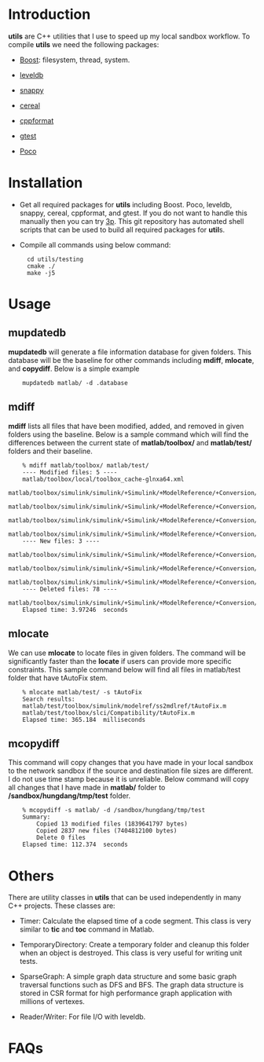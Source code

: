 # Introduction #
**utils** are C++ utilities that I use to speed up my local sandbox workflow. To compile **utils** we need the following packages:

* [Boost](http://www.boost.org/): filesystem, thread, system.

* [leveldb](http://leveldb.org/)

* [snappy](http://google.github.io/snappy/)

* [cereal](http://uscilab.github.io/cereal/)

* [cppformat](https://github.com/cppformat/cppformat)

* [gtest](https://github.com/google/googletest)

* [Poco](http://pocoproject.org/)

# Installation #
* Get all required packages for **utils** including Boost. Poco, leveldb, snappy, cereal, cppformat, and gtest. If you do not want to handle this manually then you can try [3p](https://github.com/hungptit/3p). This git repository has automated shell scripts that can be used to build all required packages for **util**s.
* Compile all commands using below command:

        cd utils/testing
        cmake ./
        make -j5

# Usage #

## mupdatedb ##

**mupdatedb** will generate a file information database for given folders. This database will be the baseline for other commands including **mdiff**, **mlocate**, and **copydiff**. Below is a simple example

        mupdatedb matlab/ -d .database

## mdiff ##

**mdiff** lists all files that have been modified, added, and removed in given folders using the baseline. Below is a sample command which will find the differences between the current state of **matlab/toolbox/** and **matlab/test/** folders and their baseline.

        % mdiff matlab/toolbox/ matlab/test/
        ---- Modified files: 5 ----
        matlab/toolbox/local/toolbox_cache-glnxa64.xml
        matlab/toolbox/simulink/simulink/+Simulink/+ModelReference/+Conversion/CopyGraphicalInfo.m
        matlab/toolbox/simulink/simulink/+Simulink/+ModelReference/+Conversion/CheckModelForConversion.m
        matlab/toolbox/simulink/simulink/+Simulink/+ModelReference/+Conversion/ConversionData.m
        matlab/toolbox/simulink/simulink/+Simulink/+ModelReference/+Conversion/SubsystemConversion.m
        ---- New files: 3 ----
        matlab/toolbox/simulink/simulink/+Simulink/+ModelReference/+Conversion/CopyGraphicalInfo.m~
        matlab/toolbox/simulink/simulink/+Simulink/+ModelReference/+Conversion/ConversionData.m~
        matlab/toolbox/simulink/simulink/+Simulink/+ModelReference/+Conversion/CheckModelForConversion.m~
        ---- Deleted files: 78 ----
        matlab/toolbox/simulink/simulink/+Simulink/+ModelReference/+Conversion/SubsystemConversion.m~
        Elapsed time: 3.97246  seconds
        

## mlocate ##

We can use **mlocate** to locate files in given folders. The command will be significantly faster than the **locate** if users can provide more specific constraints. This sample command below will find all files in matlab/test folder that have tAutoFix stem.

        % mlocate matlab/test/ -s tAutoFix
        Search results: 
        matlab/test/toolbox/simulink/modelref/ss2mdlref/tAutoFix.m
        matlab/test/toolbox/slci/Compatibility/tAutoFix.m
        Elapsed time: 365.184  milliseconds

## mcopydiff ##

This command will copy changes that you have made in your local sandbox to the network sandbox if the source and destination file sizes are different. I do not use time stamp because it is unreliable. Below command will copy all changes that I have made in **matlab/** folder to **/sandbox/hungdang/tmp/test** folder.

        % mcopydiff -s matlab/ -d /sandbox/hungdang/tmp/test
        Summary:
        	Copied 13 modified files (1839641797 bytes)
        	Copied 2837 new files (7404812100 bytes)
        	Delete 0 files
        Elapsed time: 112.374  seconds

# Others #

There are utility classes in **utils** that can be used independently in many C++ projects. These classes are:

* Timer: Calculate the elapsed time of a code segment. This class is very similar to **tic** and **toc** command in Matlab.

* TemporaryDirectory: Create a temporary folder and cleanup this folder when an object is destroyed. This class is very useful for writing unit tests.

* SparseGraph: A simple graph data structure and some basic graph traversal functions such as DFS and BFS. The graph data structure is stored in CSR format for high performance graph application with millions of vertexes.

* Reader/Writer: For file I/O with leveldb.

# FAQs #
